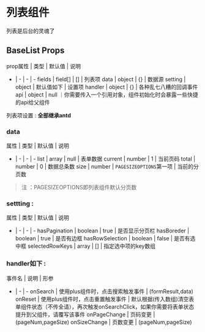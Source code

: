 # 列表组件

列表是后台的灵魂了

## BaseList Props

prop属性 | 类型 | 默认值 | 说明 
- | - | - | - 
fields | field[] | [] | 列表项
data | object | {} | 数据源
setting | object | 默认值如下 | 设置项
handler | object | {} | 各种乱七八糟的回调事件
api | object | null ｜你需要传入一个引用对象，组件初始化时会暴露一些快捷的api给父组件

列表项设置 :  **全部继承antd**

### data
属性 | 类型 | 默认值 | 说明
- | - | - | - 
list | array | null | 表单数据
current | number | 1 | 当前页码
total | number | 0 | 数据总条数
size | number | `PAGESIZEOPTIONS`第一项 | 当前的分页数

> 注 ：PAGESIZEOPTIONS即列表组件默认分页数

### settting : 

属性 | 类型 | 默认值 | 说明
- | - | - | - 
hasPagination | boolean | true | 是否显示分页栏
hasBoreder | boolean | true | 是否有边框
hasRowSelection | boolean | false | 是否有选中框
selectedRowKeys | array | [] | 指定选中项的key数组


### handler如下 : 

事件名 | 说明 | 形参
- | - | - 
onSearch | 使用plus组件时，点击搜索触发事件 | (formResult,data)
onReset | 使用plus组件时，点击重置触发事件 | 默认根据(传入数组)清空表单组件状态（不传全请），再次触发onSearchClick，如果你需要将表单状态提升到父组件，请覆写该事件
onPageChange | 页码变更 | (pageNum,pageSize)
onSizeChange | 页数变更 | (pageNum,pageSize)

